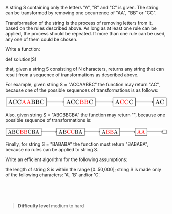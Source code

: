 A string S containing only the letters "A", "B" and "C" is given. The string can be transformed by removing one occurrence of "AA", "BB" or "CC".

Transformation of the string is the process of removing letters from it, based on the rules described above. As long as at least one rule can be applied, the process should be repeated. If more than one rule can be used, any one of them could be chosen.

Write a function:

def solution(S)

that, given a string S consisting of N characters, returns any string that can result from a sequence of transformations as described above.

For example, given string S = "ACCAABBC" the function may return "AC", because one of the possible sequences of transformations is as follows:

![img1](./img1.png)

Also, given string S = "ABCBBCBA" the function may return "", because one possible sequence of transformations is:

![img2](./img2.png)

Finally, for string S = "BABABA" the function must return "BABABA", because no rules can be applied to string S.

Write an efficient algorithm for the following assumptions:

the length of string S is within the range [0..50,000];
string S is made only of the following characters: 'A', 'B' and/or 'C'.



<br><br><br>

> **Difficulty level**
> medium to hard